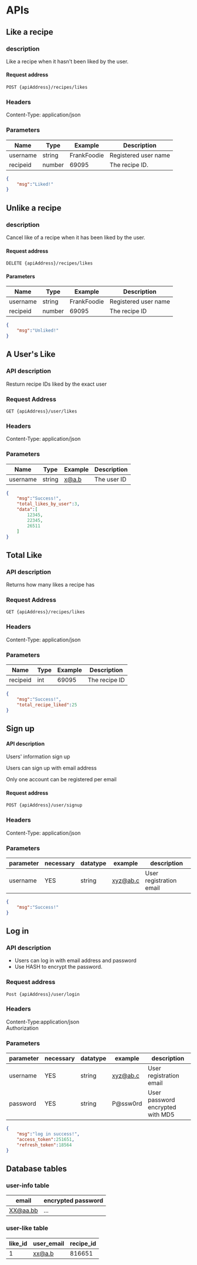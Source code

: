 # **APIs**


## **Like a recipe**

### description
Like a recipe when it hasn't been liked by the user.

#### Request address  
```http
POST {apiAddress}/recipes/likes
```
### Headers  
Content-Type: application/json

### Parameters

| **Name** | **Type** | **Example** | **Description**      |
| -------- | -------- | ----------- | -------------------- |
| username | string   | FrankFoodie | Registered user name |
| recipeid       | number   | 69095       | The recipe ID.       |



```json
{
    "msg":"Liked!"
}
```
## **Unlike a recipe**
### description
Cancel like of a recipe when it has been liked by the user.


#### Request address  
```http
DELETE {apiAddress}/recipes/likes
```

#### Parameters

| **Name** | **Type** | **Example** | **Description**      |
| -------- | -------- | ----------- | -------------------- |
| username | string   | FrankFoodie | Registered user name |
| recipeid       | number   | 69095       | The recipe ID        |

```json
{
    "msg":"Unliked!"
}
```
## **A User's Like**

### API description
Resturn recipe IDs liked by the exact user

### Request Address

```http
GET {apiAddress}/user/likes
```
### Headers

Content-Type: application/json

### Parameters

| **Name** | **Type** | **Example** | **Description**      |
| -------- | -------- | ----------- | -------------------- |
| username    | string   | x@a.b       | The user ID          |

```json
{
    "msg":"Success!",
    "total_likes_by_user":3,
    "data":[
        12345,
        22345,
        26511
    ]
}
```


## **Total Like** 

### API description
Returns how many likes a recipe has
### Request Address

```http
GET {apiAddress}/recipes/likes
```
### Headers

Content-Type: application/json

### Parameters

| **Name** | **Type** | **Example** | **Description**      |
| -------- | -------- | ----------- | -------------------- |
| recipeid       | int      | 69095       | The recipe ID        |

```json
{
    "msg":"Success!",
    "total_recipe_liked":25
}
```


## **Sign up**

#### API description  
Users' information sign up

Users can sign up with email address

Only one account can be registered per email  


#### Request address  
```http
POST {apiAddress}/user/signup
```

### Headers  
Content-Type: application/json

### Parameters

|parameter|necessary|datatype|example|description|  
|---|---|---|---|---|  
|username|YES|string|xyz@ab.c|User registration email|


```json 
{
    "msg":"Success!"
}
```


## **Log in**

### API description
*  Users can log in with email address and password
*  Use HASH to encrypt the password.  
### Request address  
```http
Post {apiAddress}/user/login  
```
 
### Headers  
Content-Type:application/json  
Authorization  
### Parameters

 |parameter|necessary|datatype|example|description|  
 |---|---|---|---|---|  
 |username|YES|string|xyz@ab.c|User registration email| 
 |password|YES|string|P@ssw0rd|User password encrypted with MD5|

```json
{
    "msg":"log in success!",
    "access_token":251651,
    "refresh_token":18564
}
```



## **Database tables**

### user-info table

|email|encrypted password|
|---|---|
|XX@aa.bb|...|


### user-like table
|like_id|user_email|recipe_id|
|---|---|---|
|1|xx@a.b|816651|

